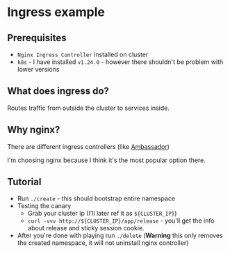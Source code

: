 # Ingress example

## Prerequisites

- `Nginx Ingress Controller` installed on cluster
- `k8s` - I have installed `v1.24.0` - however there shouldn't be problem with lower versions

## What does ingress do?

Routes traffic from outside the cluster to services inside.

## Why nginx?

There are different ingress controllers (like [Ambassador](https://www.getambassador.io/docs/edge-stack/latest/topics/running/ingress-controller/))

I'm choosing nginx because I think it's the most popular option there.

## Tutorial

- Run `./create` - this should bootstrap entire namespace
- Testing the canary
  - Grab your cluster ip (I'll later ref it as `${CLUSTER_IP}`)
  - `curl -vvv http://${CLUSTER_IP}/app/release` - you'll get the info about release and sticky session cookie.
- After you're done with playing run `./delete` (**Warning** this only removes the created namespace, it will not uninstall nginx controller)
